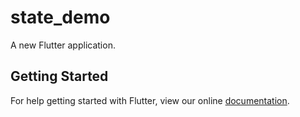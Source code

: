 # state_demo

A new Flutter application.

## Getting Started

For help getting started with Flutter, view our online
[documentation](https://flutter.io/).
